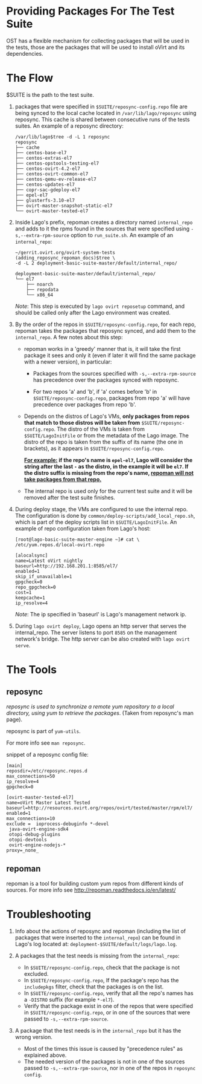 Providing Packages For The Test Suite
=======================================

OST has a flexible mechanism for collecting packages that will be used in the
tests, those are the packages that will be used to install oVirt and its
dependencies.

The Flow
==========

$SUITE is the path to the test suite.

1. packages that were specified in `$SUITE/reposync-config.repo` file are being
synced to the local cache located in `/var/lib/lago/reposync` using reposync.
This cache is shared between consecutive runs of the tests suites.
An example of a reposync directory:

    ```
    /var/lib/lago$tree -d -L 1 reposync
    reposync
    ├── cache
    ├── centos-base-el7
    ├── centos-extras-el7
    ├── centos-opstools-testing-el7
    ├── centos-ovirt-4.2-el7
    ├── centos-ovirt-common-el7
    ├── centos-qemu-ev-release-el7
    ├── centos-updates-el7
    ├── copr-sac-gdeploy-el7
    ├── epel-el7
    ├── glusterfs-3.10-el7
    ├── ovirt-master-snapshot-static-el7
    └── ovirt-master-tested-el7
    ```

2. Inside Lago's prefix, repoman creates a directory named `internal_repo` and
adds to it the rpms found in the sources that were specified using
`-s,--extra-rpm-source` option to `run_suite.sh`. An example of an
`internal_repo`:

    ```
    ~/gerrit.ovirt.org/ovirt-system-tests (adding_reposync_repoman_docs)$tree \
    -d -L 2 deployment-basic-suite-master/default/internal_repo/

    deployment-basic-suite-master/default/internal_repo/
    └── el7
        ├── noarch
        ├── repodata
        └── x86_64

    ```

    *Note*: This step is executed by `lago ovirt reposetup` command, and should
    be called only after the Lago environment was created.

3. By the order of the repos in `$SUITE/reposync-config.repo`, for each repo,
repoman takes the packages that reposync synced, and add them to the
`internal_repo`. A few notes about this step:

    * repoman works in a 'greedy' manner that is, it will take the first
    package it sees and only it (even if later it will find the same package
    with a newer version), in particular:

        * Packages from the sources specified with `-s,--extra-rpm-source` has
          precedence over the packages synced with reposync.

        * For two repos 'a' and 'b', if 'a' comes before 'b' in
          `$SUITE/reposync-config.repo`, packages from repo 'a' will have
          precedence over packages from repo 'b'.

    * Depends on the distros of Lago's VMs, <b>only
      packages from repos that match to those distros will be taken from</b>
      `$SUITE/reposync-config.repo`. The distro of the VMs is taken from
      `$SUITE/LagoInitFile` or from the metadata of the Lago image. The distro
      of the repo is taken from the suffix of its name (the one in brackets),
      as it appears in `$SUITE/reposync-config.repo`.

        <b><u>For example:</u>
        if the repo's name is `epel-el7`, Lago will consider the string after
        the last `-` as the distro, in the example it will be `el7`.
        If the distro suffix is missing from the repo's name, <u>repoman will
        not take packages from that repo.</u>
        </b>

    * The internal repo is used only for the current test suite and it will be
      removed after the test suite finishes.

4. During deploy stage, the VMs are configured to use the internal repo. The
configuration is done by `common/deploy-scripts/add_local_repo.sh`, which is
part of the deploy scripts list in `$SUITE/LagoInitFile`. An example of repo
configuration taken from Lago's host:

    ```
    [root@lago-basic-suite-master-engine ~]# cat \
    /etc/yum.repos.d/local-ovirt.repo

    [alocalsync]
    name=Latest oVirt nightly
    baseurl=http://192.168.201.1:8585/el7/
    enabled=1
    skip_if_unavailable=1
    gpgcheck=0
    repo_gpgcheck=0
    cost=1
    keepcache=1
    ip_resolve=4
    ```

      *Note*: The ip specified in 'baseurl' is Lago's management network ip.

5. During `lago ovirt deploy`, Lago opens an http server that serves the
internal_repo. The server listens to port `8585` on the management network's
bridge. The http server can be also created with `lago ovirt serve`.

The Tools
==========

reposync
---------
<i>reposync is used to synchronize a remote yum repository to a local
directory, using yum to retrieve the packages</i>. (Taken from reposync's man
page).

reposync is part of `yum-utils`.

For more info see `man reposync`.

snippet of a reposync config file:

```
[main]
reposdir=/etc/reposync.repos.d
max_connections=50
ip_resolve=4
gpgcheck=0

[ovirt-master-tested-el7]
name=oVirt Master Latest Tested
baseurl=http://resources.ovirt.org/repos/ovirt/tested/master/rpm/el7/
enabled=1
max_connections=10
exclude =  ioprocess-debuginfo *-devel
 java-ovirt-engine-sdk4
 otopi-debug-plugins
 otopi-devtools
 ovirt-engine-nodejs-*
proxy=_none_
```

repoman
--------
repoman is a tool for building custom yum repos from different kinds of
sources.
For more info see  http://repoman.readthedocs.io/en/latest/


Troubleshooting
=================

1. Info about the actions of reposync and repoman (including the list of
packages that were inserted to the `internal_repo`) can be found in Lago's log
located at:
`deployment-$SUITE/default/logs/lago.log`.

2. A packages that the test needs is missing from the `internal_repo`:
    * In `$SUITE/reposync-config.repo`, check that the package is not excluded.
    * In `$SUITE/reposync-config.repo`, If the package's repo has the
      `includepkgs` filter, check that the packages is on the list.
    * In `$SUITE/reposync-config.repo`, verify that all the repo's names has a
      `-DISTRO` suffix (for example `*-el7`).
    * Verify that the package exist in one of the repos that were specified in
      `$SUITE/reposync-config.repo`, or in one of the sources that were passed
      to `-s,--extra-rpm-source`.

3. A package that the test needs is in the `internal_repo` but it has the wrong
   version.
    * Most of the times this issue is caused by "precedence rules" as explained
      above.
    * The needed version of the packages is not in one of the sources passed to
      `-s,--extra-rpm-source`, nor in one of the repos in `reposync config`.
